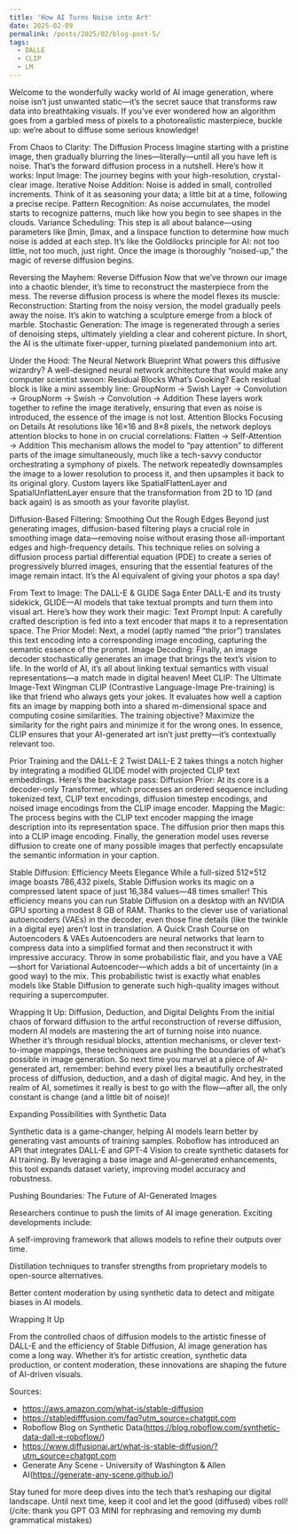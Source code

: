 ```yaml
---
title: 'How AI Turns Noise into Art'
date: 2025-02-09
permalink: /posts/2025/02/blog-post-5/
tags:
  - DALLE
  - CLIP
  - LM
---
```

Welcome to the wonderfully wacky world of AI image generation, where noise isn’t just unwanted static—it’s the secret sauce that transforms raw data into breathtaking visuals. If you’ve ever wondered how an algorithm goes from a garbled mess of pixels to a photorealistic masterpiece, buckle up: we’re about to diffuse some serious knowledge!

From Chaos to Clarity: The Diffusion Process
Imagine starting with a pristine image, then gradually blurring the lines—literally—until all you have left is noise. That’s the forward diffusion process in a nutshell. Here’s how it works:
Input Image: The journey begins with your high-resolution, crystal-clear image.
Iterative Noise Addition: Noise is added in small, controlled increments. Think of it as seasoning your data; a little bit at a time, following a precise recipe.
Pattern Recognition: As noise accumulates, the model starts to recognize patterns, much like how you begin to see shapes in the clouds.
Variance Scheduling: This step is all about balance—using parameters like βmin, βmax, and a linspace function to determine how much noise is added at each step. It’s like the Goldilocks principle for AI: not too little, not too much, just right.
Once the image is thoroughly “noised-up,” the magic of reverse diffusion begins.

Reversing the Mayhem: Reverse Diffusion
Now that we’ve thrown our image into a chaotic blender, it’s time to reconstruct the masterpiece from the mess. The reverse diffusion process is where the model flexes its muscle:
Reconstruction: Starting from the noisy version, the model gradually peels away the noise. It’s akin to watching a sculpture emerge from a block of marble.
Stochastic Generation: The image is regenerated through a series of denoising steps, ultimately yielding a clear and coherent picture. In short, the AI is the ultimate fixer-upper, turning pixelated pandemonium into art.

Under the Hood: The Neural Network Blueprint
What powers this diffusive wizardry? A well-designed neural network architecture that would make any computer scientist swoon:
Residual Blocks
What’s Cooking?
 Each residual block is like a mini assembly line:
GroupNorm → Swish Layer → Convolution → GroupNorm → Swish → Convolution → Addition
 These layers work together to refine the image iteratively, ensuring that even as noise is introduced, the essence of the image is not lost.
Attention Blocks
Focusing on Details
 At resolutions like 16×16 and 8×8 pixels, the network deploys attention blocks to hone in on crucial correlations:
Flatten → Self-Attention → Addition
 This mechanism allows the model to “pay attention” to different parts of the image simultaneously, much like a tech-savvy conductor orchestrating a symphony of pixels.
The network repeatedly downsamples the image to a lower resolution to process it, and then upsamples it back to its original glory. Custom layers like SpatialFlattenLayer and SpatialUnflattenLayer ensure that the transformation from 2D to 1D (and back again) is as smooth as your favorite playlist.

Diffusion-Based Filtering: Smoothing Out the Rough Edges
Beyond just generating images, diffusion-based filtering plays a crucial role in smoothing image data—removing noise without erasing those all-important edges and high-frequency details. This technique relies on solving a diffusion process partial differential equation (PDE) to create a series of progressively blurred images, ensuring that the essential features of the image remain intact. It’s the AI equivalent of giving your photos a spa day!

From Text to Image: The DALL-E & GLIDE Saga
Enter DALL-E and its trusty sidekick, GLIDE—AI models that take textual prompts and turn them into visual art. Here’s how they work their magic:
Text Prompt Input: A carefully crafted description is fed into a text encoder that maps it to a representation space.
The Prior Model: Next, a model (aptly named “the prior”) translates this text encoding into a corresponding image encoding, capturing the semantic essence of the prompt.
Image Decoding: Finally, an image decoder stochastically generates an image that brings the text’s vision to life. In the world of AI, it’s all about linking textual semantics with visual representations—a match made in digital heaven!
Meet CLIP: The Ultimate Image-Text Wingman
CLIP (Contrastive Language-Image Pre-training) is like that friend who always gets your jokes. It evaluates how well a caption fits an image by mapping both into a shared m-dimensional space and computing cosine similarities. The training objective? Maximize the similarity for the right pairs and minimize it for the wrong ones. In essence, CLIP ensures that your AI-generated art isn’t just pretty—it’s contextually relevant too.

Prior Training and the DALL-E 2 Twist
DALL-E 2 takes things a notch higher by integrating a modified GLIDE model with projected CLIP text embeddings. Here’s the backstage pass:
Diffusion Prior: At its core is a decoder-only Transformer, which processes an ordered sequence including tokenized text, CLIP text encodings, diffusion timestep encodings, and noised image encodings from the CLIP image encoder.
Mapping the Magic: The process begins with the CLIP text encoder mapping the image description into its representation space. The diffusion prior then maps this into a CLIP image encoding. Finally, the generation model uses reverse diffusion to create one of many possible images that perfectly encapsulate the semantic information in your caption.

Stable Diffusion: Efficiency Meets Elegance
While a full-sized 512×512 image boasts 786,432 pixels, Stable Diffusion works its magic on a compressed latent space of just 16,384 values—48 times smaller! This efficiency means you can run Stable Diffusion on a desktop with an NVIDIA GPU sporting a modest 8 GB of RAM. Thanks to the clever use of variational autoencoders (VAEs) in the decoder, even those fine details (like the twinkle in a digital eye) aren’t lost in translation.
A Quick Crash Course on Autoencoders & VAEs
Autoencoders are neural networks that learn to compress data into a simplified format and then reconstruct it with impressive accuracy. Throw in some probabilistic flair, and you have a VAE—short for Variational Autoencoder—which adds a bit of uncertainty (in a good way) to the mix. This probabilistic twist is exactly what enables models like Stable Diffusion to generate such high-quality images without requiring a supercomputer.

Wrapping It Up: Diffusion, Deduction, and Digital Delights
From the initial chaos of forward diffusion to the artful reconstruction of reverse diffusion, modern AI models are mastering the art of turning noise into nuance. Whether it’s through residual blocks, attention mechanisms, or clever text-to-image mappings, these techniques are pushing the boundaries of what’s possible in image generation.
So next time you marvel at a piece of AI-generated art, remember: behind every pixel lies a beautifully orchestrated process of diffusion, deduction, and a dash of digital magic. And hey, in the realm of AI, sometimes it really is best to go with the flow—after all, the only constant is change (and a little bit of noise)!

Expanding Possibilities with Synthetic Data

Synthetic data is a game-changer, helping AI models learn better by generating vast amounts of training samples. Roboflow has introduced an API that integrates DALL-E and GPT-4 Vision to create synthetic datasets for AI training. By leveraging a base image and AI-generated enhancements, this tool expands dataset variety, improving model accuracy and robustness.

Pushing Boundaries: The Future of AI-Generated Images

Researchers continue to push the limits of AI image generation. Exciting developments include:

A self-improving framework that allows models to refine their outputs over time.

Distillation techniques to transfer strengths from proprietary models to open-source alternatives.

Better content moderation by using synthetic data to detect and mitigate biases in AI models.

Wrapping It Up

From the controlled chaos of diffusion models to the artistic finesse of DALL-E and the efficiency of Stable Diffusion, AI image generation has come a long way. Whether it’s for artistic creation, synthetic data production, or content moderation, these innovations are shaping the future of AI-driven visuals.

Sources:

- https://aws.amazon.com/what-is/stable-diffusion
- https://stabledifffusion.com/faq?utm_source=chatgpt.com
- Roboflow Blog on Synthetic Data(https://blog.roboflow.com/synthetic-data-dall-e-roboflow/)
- https://www.diffusionai.art/what-is-stable-diffusion/?utm_source=chatgpt.com
- Generate Any Scene - University of Washington & Allen AI(https://generate-any-scene.github.io/)



Stay tuned for more deep dives into the tech that’s reshaping our digital landscape. Until next time, keep it cool and let the good (diffused) vibes roll! (/cite: thank you GPT O3 MINI for rephrasing and removing my dumb grammatical mistakes)
